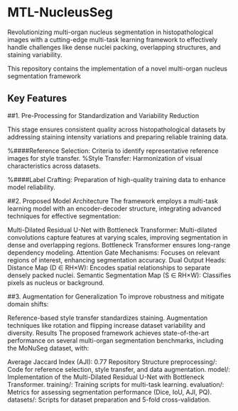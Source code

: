 # MTL-NucleusSeg
Revolutionizing multi-organ nucleus segmentation in histopathological images with a cutting-edge multi-task learning framework to effectively handle challenges like dense nuclei packing, overlapping structures, and staining variability.

This repository contains the implementation of a novel multi-organ nucleus segmentation framework

## Key Features
##1. Pre-Processing for Standardization and Variability Reduction

This stage ensures consistent quality across histopathological datasets by addressing staining intensity variations and preparing reliable training data.

%####Reference Selection: Criteria to identify representative reference images for style transfer.
%Style Transfer: Harmonization of visual characteristics across datasets.

%####Label Crafting: Preparation of high-quality training data to enhance model reliability.

##2. Proposed Model Architecture
The framework employs a multi-task learning model with an encoder-decoder structure, integrating advanced techniques for effective segmentation:

Multi-Dilated Residual U-Net with Bottleneck Transformer:
Multi-dilated convolutions capture features at varying scales, improving segmentation in dense and overlapping regions.
Bottleneck Transformer ensures long-range dependency modeling.
Attention Gate Mechanisms: Focuses on relevant regions of interest, enhancing segmentation accuracy.
Dual Output Heads:
Distance Map (D ∈ RH×W): Encodes spatial relationships to separate densely packed nuclei.
Semantic Segmentation Map (S ∈ RH×W): Classifies pixels as nucleus or background.

##3. Augmentation for Generalization
To improve robustness and mitigate domain shifts:

Reference-based style transfer standardizes staining.
Augmentation techniques like rotation and flipping increase dataset variability and diversity.
Results
The proposed framework achieves state-of-the-art performance on several multi-organ segmentation benchmarks, including the MoNuSeg dataset, with:

Average Jaccard Index (AJI): 0.77
Repository Structure
preprocessing/: Code for reference selection, style transfer, and data augmentation.
model/: Implementation of the Multi-Dilated Residual U-Net with Bottleneck Transformer.
training/: Training scripts for multi-task learning.
evaluation/: Metrics for assessing segmentation performance (Dice, IoU, AJI, PQ).
datasets/: Scripts for dataset preparation and 5-fold cross-validation.
